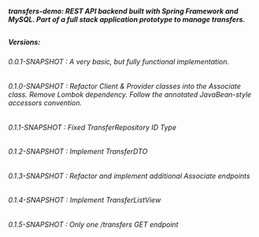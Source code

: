 ##### transfers-demo: REST API backend built with Spring Framework and MySQL. Part of a full stack application prototype to manage transfers.
##
##### Versions:
###### 0.0.1-SNAPSHOT : A very basic, but fully functional implementation.
###### 0.1.0-SNAPSHOT : Refactor Client & Provider classes into the Associate class. Remove Lombok dependency. Follow the annotated JavaBean-style accessors convention. 
###### 0.1.1-SNAPSHOT : Fixed TransferRepository ID Type
###### 0.1.2-SNAPSHOT : Implement TransferDTO
###### 0.1.3-SNAPSHOT : Refactor and implement additional Associate endpoints
###### 0.1.4-SNAPSHOT : Implement TransferListView
###### 0.1.5-SNAPSHOT : Only one /transfers GET endpoint
